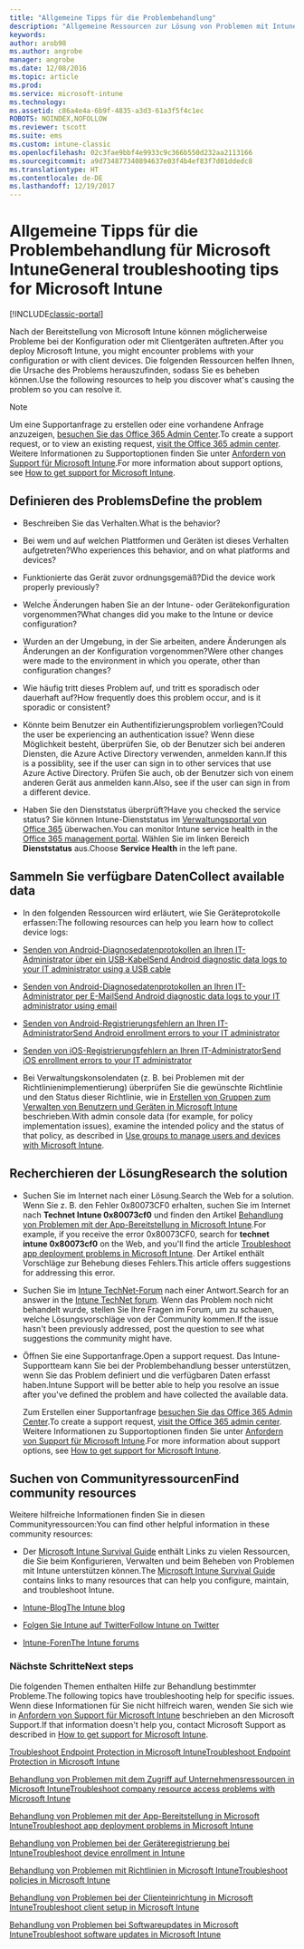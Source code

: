 ```yaml
---
title: "Allgemeine Tipps für die Problembehandlung"
description: "Allgemeine Ressourcen zur Lösung von Problemen mit Intune"
keywords: 
author: arob98
ms.author: angrobe
manager: angrobe
ms.date: 12/08/2016
ms.topic: article
ms.prod: 
ms.service: microsoft-intune
ms.technology: 
ms.assetid: c86a4e4a-6b9f-4835-a3d3-61a3f5f4c1ec
ROBOTS: NOINDEX,NOFOLLOW
ms.reviewer: tscott
ms.suite: ems
ms.custom: intune-classic
ms.openlocfilehash: 02c3fae9bbf4e9933c9c366b550d232aa2113166
ms.sourcegitcommit: a9d734877340894637e03f4b4ef83f7d01ddedc8
ms.translationtype: HT
ms.contentlocale: de-DE
ms.lasthandoff: 12/19/2017
---
```

# <a name="general-troubleshooting-tips-for-microsoft-intune"></a><span data-ttu-id="d519b-103">Allgemeine Tipps für die Problembehandlung für Microsoft Intune</span><span class="sxs-lookup"><span data-stu-id="d519b-103">General troubleshooting tips for Microsoft Intune</span></span>

[!INCLUDE[classic-portal](../includes/classic-portal.md)]

<span data-ttu-id="d519b-104">Nach der Bereitstellung von Microsoft Intune können möglicherweise Probleme bei der Konfiguration oder mit Clientgeräten auftreten.</span><span class="sxs-lookup"><span data-stu-id="d519b-104">After you deploy Microsoft Intune, you might encounter problems with your configuration or with client devices.</span></span> <span data-ttu-id="d519b-105">Die folgenden Ressourcen helfen Ihnen, die Ursache des Problems herauszufinden, sodass Sie es beheben können.</span><span class="sxs-lookup"><span data-stu-id="d519b-105">Use the following resources to help you discover what's causing the problem so you can resolve it.</span></span>

> [!NOTE]
> <span data-ttu-id="d519b-106">Um eine Supportanfrage zu erstellen oder eine vorhandene Anfrage anzuzeigen, [besuchen Sie das Office 365 Admin Center](https://portal.office.com/admin/default.aspx).</span><span class="sxs-lookup"><span data-stu-id="d519b-106">To create a support request, or to view an existing request, [visit the Office 365 admin center](https://portal.office.com/admin/default.aspx).</span></span> <span data-ttu-id="d519b-107">Weitere Informationen zu Supportoptionen finden Sie unter [Anfordern von Support für Microsoft Intune](how-to-get-support-for-microsoft-intune.md).</span><span class="sxs-lookup"><span data-stu-id="d519b-107">For more information about support options, see [How to get support for Microsoft Intune](how-to-get-support-for-microsoft-intune.md).</span></span>

## <a name="define-the-problem"></a><span data-ttu-id="d519b-108">Definieren des Problems</span><span class="sxs-lookup"><span data-stu-id="d519b-108">Define the problem</span></span>

-   <span data-ttu-id="d519b-109">Beschreiben Sie das Verhalten.</span><span class="sxs-lookup"><span data-stu-id="d519b-109">What is the behavior?</span></span>

-   <span data-ttu-id="d519b-110">Bei wem und auf welchen Plattformen und Geräten ist dieses Verhalten aufgetreten?</span><span class="sxs-lookup"><span data-stu-id="d519b-110">Who experiences this behavior, and on what platforms and devices?</span></span>

-   <span data-ttu-id="d519b-111">Funktionierte das Gerät zuvor ordnungsgemäß?</span><span class="sxs-lookup"><span data-stu-id="d519b-111">Did the device work properly previously?</span></span>

-   <span data-ttu-id="d519b-112">Welche Änderungen haben Sie an der Intune- oder Gerätekonfiguration vorgenommen?</span><span class="sxs-lookup"><span data-stu-id="d519b-112">What changes did you make to the Intune or device configuration?</span></span>

-   <span data-ttu-id="d519b-113">Wurden an der Umgebung, in der Sie arbeiten, andere Änderungen als Änderungen an der Konfiguration vorgenommen?</span><span class="sxs-lookup"><span data-stu-id="d519b-113">Were other changes were made to the environment in which you operate, other than configuration changes?</span></span>

-   <span data-ttu-id="d519b-114">Wie häufig tritt dieses Problem auf, und tritt es sporadisch oder dauerhaft auf?</span><span class="sxs-lookup"><span data-stu-id="d519b-114">How frequently does this problem occur, and is it sporadic or consistent?</span></span>

-   <span data-ttu-id="d519b-115">Könnte beim Benutzer ein Authentifizierungsproblem vorliegen?</span><span class="sxs-lookup"><span data-stu-id="d519b-115">Could the user be experiencing an authentication issue?</span></span> <span data-ttu-id="d519b-116">Wenn diese Möglichkeit besteht, überprüfen Sie, ob der Benutzer sich bei anderen Diensten, die Azure Active Directory verwenden, anmelden kann.</span><span class="sxs-lookup"><span data-stu-id="d519b-116">If this is a possiblity, see if the user can sign in to other services that use Azure Active Directory.</span></span> <span data-ttu-id="d519b-117">Prüfen Sie auch, ob der Benutzer sich von einem anderen Gerät aus anmelden kann.</span><span class="sxs-lookup"><span data-stu-id="d519b-117">Also, see if the user can sign in from a different device.</span></span>

-   <span data-ttu-id="d519b-118">Haben Sie den Dienststatus überprüft?</span><span class="sxs-lookup"><span data-stu-id="d519b-118">Have you checked the service status?</span></span> <span data-ttu-id="d519b-119">Sie können Intune-Dienststatus im [Verwaltungsportal von Office 365](https://portal.office.com/Admin/Default.aspx) überwachen.</span><span class="sxs-lookup"><span data-stu-id="d519b-119">You can monitor Intune service health in the [Office 365 management portal](https://portal.office.com/Admin/Default.aspx).</span></span> <span data-ttu-id="d519b-120">Wählen Sie im linken Bereich **Dienststatus** aus.</span><span class="sxs-lookup"><span data-stu-id="d519b-120">Choose **Service Health** in the left pane.</span></span>

## <a name="collect-available-data"></a><span data-ttu-id="d519b-121">Sammeln Sie verfügbare Daten</span><span class="sxs-lookup"><span data-stu-id="d519b-121">Collect available data</span></span>

-   <span data-ttu-id="d519b-122">In den folgenden Ressourcen wird erläutert, wie Sie Geräteprotokolle erfassen:</span><span class="sxs-lookup"><span data-stu-id="d519b-122">The following resources can help you learn how to collect device logs:</span></span>
  - [<span data-ttu-id="d519b-123">Senden von Android-Diagnosedatenprotokollen an Ihren IT-Administrator über ein USB-Kabel</span><span class="sxs-lookup"><span data-stu-id="d519b-123">Send Android diagnostic data logs to your IT administrator using a USB cable</span></span>](/intune-user-help/send-diagnostic-data-logs-to-your-it-administrator-using-a-usb-cable-android)
  - [<span data-ttu-id="d519b-124">Senden von Android-Diagnosedatenprotokollen an Ihren IT-Administrator per E-Mail</span><span class="sxs-lookup"><span data-stu-id="d519b-124">Send Android diagnostic data logs to your IT administrator using email</span></span>](/intune-user-help/send-diagnostic-data-logs-to-your-it-administrator-using-email-android)
  - [<span data-ttu-id="d519b-125">Senden von Android-Registrierungsfehlern an Ihren IT-Administrator</span><span class="sxs-lookup"><span data-stu-id="d519b-125">Send Android enrollment errors to your IT administrator</span></span>](/intune-user-help/send-enrollment-errors-to-your-it-administrator-android)
  - [<span data-ttu-id="d519b-126">Senden von iOS-Registrierungsfehlern an Ihren IT-Administrator</span><span class="sxs-lookup"><span data-stu-id="d519b-126">Send iOS enrollment errors to your IT administrator</span></span>](/intune-user-help/send-errors-to-your-it-admin-ios)

-   <span data-ttu-id="d519b-127">Bei Verwaltungskonsolendaten (z. B. bei Problemen mit der Richtlinienimplementierung) überprüfen Sie die gewünschte Richtlinie und den Status dieser Richtlinie, wie in [Erstellen von Gruppen zum Verwalten von Benutzern und Geräten in Microsoft Intune](/intune-classic/deploy-use/use-groups-to-manage-users-and-devices-with-microsoft-intune) beschrieben.</span><span class="sxs-lookup"><span data-stu-id="d519b-127">With admin console data (for example, for policy implementation issues), examine the intended policy and the status of that policy, as described in [Use groups to manage users and devices with Microsoft Intune](/intune-classic/deploy-use/use-groups-to-manage-users-and-devices-with-microsoft-intune).</span></span>

## <a name="research-the-solution"></a><span data-ttu-id="d519b-128">Recherchieren der Lösung</span><span class="sxs-lookup"><span data-stu-id="d519b-128">Research the solution</span></span>

-   <span data-ttu-id="d519b-129">Suchen Sie im Internet nach einer Lösung.</span><span class="sxs-lookup"><span data-stu-id="d519b-129">Search the Web for a solution.</span></span> <span data-ttu-id="d519b-130">Wenn Sie z. B. den Fehler 0x80073CF0 erhalten, suchen Sie im Internet nach **Technet Intune 0x80073cf0** und finden den Artikel [Behandlung von Problemen mit der App-Bereitstellung in Microsoft Intune](troubleshoot-app-deployment-problems-in-microsoft-intune.md).</span><span class="sxs-lookup"><span data-stu-id="d519b-130">For example, if you receive the error 0x80073CF0, search for **technet intune 0x80073cf0** on the Web, and you'll find the article [Troubleshoot app deployment problems in Microsoft Intune](troubleshoot-app-deployment-problems-in-microsoft-intune.md).</span></span> <span data-ttu-id="d519b-131">Der Artikel enthält Vorschläge zur Behebung dieses Fehlers.</span><span class="sxs-lookup"><span data-stu-id="d519b-131">This article offers suggestions for addressing this error.</span></span>

-   <span data-ttu-id="d519b-132">Suchen Sie im [Intune TechNet-Forum](https://social.technet.microsoft.com/Forums/en-US/home?forum=microsoftintuneprod) nach einer Antwort.</span><span class="sxs-lookup"><span data-stu-id="d519b-132">Search for an answer in the [Intune TechNet forum](https://social.technet.microsoft.com/Forums/en-US/home?forum=microsoftintuneprod).</span></span>  <span data-ttu-id="d519b-133">Wenn das Problem noch nicht behandelt wurde, stellen Sie Ihre Fragen im Forum, um zu schauen, welche Lösungsvorschläge von der Community kommen.</span><span class="sxs-lookup"><span data-stu-id="d519b-133">If the issue hasn't been previously addressed, post the question to see what suggestions the community might have.</span></span>

-   <span data-ttu-id="d519b-134">Öffnen Sie eine Supportanfrage.</span><span class="sxs-lookup"><span data-stu-id="d519b-134">Open a support request.</span></span> <span data-ttu-id="d519b-135">Das Intune-Supportteam kann Sie bei der Problembehandlung besser unterstützen, wenn Sie das Problem definiert und die verfügbaren Daten erfasst haben.</span><span class="sxs-lookup"><span data-stu-id="d519b-135">Intune Support will be better able to help you resolve an issue after you've defined the problem and have collected the available data.</span></span>

    <span data-ttu-id="d519b-136">Zum Erstellen einer Supportanfrage [besuchen Sie das Office 365 Admin Center](https://portal.office.com/admin/default.aspx).</span><span class="sxs-lookup"><span data-stu-id="d519b-136">To create a support request, [visit the Office 365 admin center](https://portal.office.com/admin/default.aspx).</span></span> <span data-ttu-id="d519b-137">Weitere Informationen zu Supportoptionen finden Sie unter [Anfordern von Support für Microsoft Intune](how-to-get-support-for-microsoft-intune.md).</span><span class="sxs-lookup"><span data-stu-id="d519b-137">For more information about support options, see [How to get support for Microsoft Intune](how-to-get-support-for-microsoft-intune.md).</span></span>

## <a name="find-community-resources"></a><span data-ttu-id="d519b-138">Suchen von Communityressourcen</span><span class="sxs-lookup"><span data-stu-id="d519b-138">Find community resources</span></span>
<span data-ttu-id="d519b-139">Weitere hilfreiche Informationen finden Sie in diesen Communityressourcen:</span><span class="sxs-lookup"><span data-stu-id="d519b-139">You can find other helpful information in these community resources:</span></span>

-   <span data-ttu-id="d519b-140">Der [Microsoft Intune Survival Guide](http://social.technet.microsoft.com/wiki/contents/articles/23431.microsoft-intune-survival-guide.aspx) enthält Links zu vielen Ressourcen, die Sie beim Konfigurieren, Verwalten und beim Beheben von Problemen mit Intune unterstützen können.</span><span class="sxs-lookup"><span data-stu-id="d519b-140">The [Microsoft Intune Survival Guide](http://social.technet.microsoft.com/wiki/contents/articles/23431.microsoft-intune-survival-guide.aspx) contains links to many resources that can help you configure, maintain, and troubleshoot Intune.</span></span>

-   [<span data-ttu-id="d519b-141">Intune-Blog</span><span class="sxs-lookup"><span data-stu-id="d519b-141">The Intune blog</span></span>](http://blogs.technet.com/b/windowsintune/)

-   [<span data-ttu-id="d519b-142">Folgen Sie Intune auf Twitter</span><span class="sxs-lookup"><span data-stu-id="d519b-142">Follow Intune on Twitter</span></span>](https://twitter.com/MSIntune)

-   [<span data-ttu-id="d519b-143">Intune-Foren</span><span class="sxs-lookup"><span data-stu-id="d519b-143">The Intune forums</span></span>](https://social.technet.microsoft.com/Forums/home?category=microsoftintune&filter=alltypes&sort=lastpostdesc)

### <a name="next-steps"></a><span data-ttu-id="d519b-144">Nächste Schritte</span><span class="sxs-lookup"><span data-stu-id="d519b-144">Next steps</span></span>
<span data-ttu-id="d519b-145">Die folgenden Themen enthalten Hilfe zur Behandlung bestimmter Probleme.</span><span class="sxs-lookup"><span data-stu-id="d519b-145">The following topics have troubleshooting help for specific issues.</span></span> <span data-ttu-id="d519b-146">Wenn diese Informationen für Sie nicht hilfreich waren, wenden Sie sich wie in [Anfordern von Support für Microsoft Intune](how-to-get-support-for-microsoft-intune.md) beschrieben an den Microsoft Support.</span><span class="sxs-lookup"><span data-stu-id="d519b-146">If that information doesn't help you, contact Microsoft Support as described in [How to get support for Microsoft Intune](how-to-get-support-for-microsoft-intune.md).</span></span>

[<span data-ttu-id="d519b-147">Troubleshoot Endpoint Protection in Microsoft Intune</span><span class="sxs-lookup"><span data-stu-id="d519b-147">Troubleshoot Endpoint Protection in Microsoft Intune</span></span>](troubleshoot-endpoint-protection-in-microsoft-intune.md)

[<span data-ttu-id="d519b-148">Behandlung von Problemen mit dem Zugriff auf Unternehmensressourcen in Microsoft Intune</span><span class="sxs-lookup"><span data-stu-id="d519b-148">Troubleshoot company resource access problems with Microsoft Intune</span></span>](troubleshoot-company-resource-access-problems-with-microsoft-intune.md)

[<span data-ttu-id="d519b-149">Behandlung von Problemen mit der App-Bereitstellung in Microsoft Intune</span><span class="sxs-lookup"><span data-stu-id="d519b-149">Troubleshoot app deployment problems in Microsoft Intune</span></span>](troubleshoot-app-deployment-problems-in-microsoft-intune.md)

[<span data-ttu-id="d519b-150">Behandlung von Problemen bei der Geräteregistrierung bei Intune</span><span class="sxs-lookup"><span data-stu-id="d519b-150">Troubleshoot device enrollment in Intune</span></span>](troubleshoot-device-enrollment-in-intune.md)

[<span data-ttu-id="d519b-151">Behandlung von Problemen mit Richtlinien in Microsoft Intune</span><span class="sxs-lookup"><span data-stu-id="d519b-151">Troubleshoot policies in Microsoft Intune</span></span>](troubleshoot-policies-in-microsoft-intune.md)

[<span data-ttu-id="d519b-152">Behandlung von Problemen bei der Clienteinrichtung in Microsoft Intune</span><span class="sxs-lookup"><span data-stu-id="d519b-152">Troubleshoot client setup in Microsoft Intune</span></span>](troubleshoot-client-setup-in-microsoft-intune.md)

[<span data-ttu-id="d519b-153">Behandlung von Problemen bei Softwareupdates in Microsoft Intune</span><span class="sxs-lookup"><span data-stu-id="d519b-153">Troubleshoot software updates in Microsoft Intune</span></span>](troubleshoot-software-updates-in-microsoft-intune.md)
